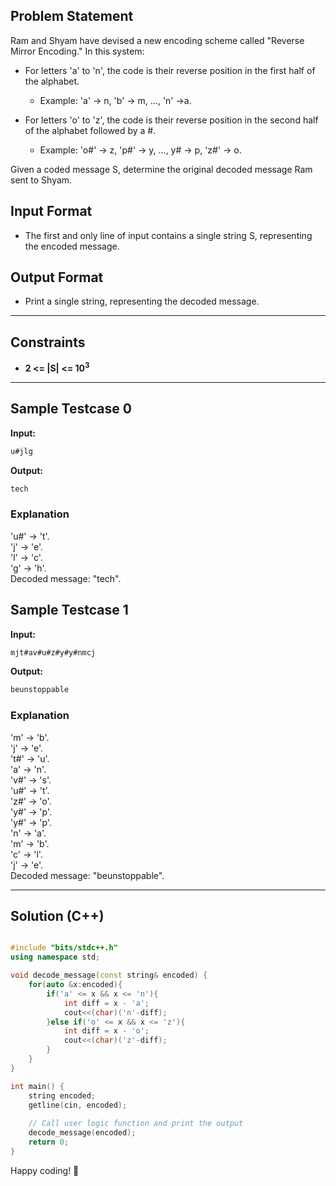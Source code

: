 ## Problem Statement

Ram and Shyam have devised a new encoding scheme called "Reverse Mirror Encoding." In this system:

- For letters 'a' to 'n', the code is their reverse position in the first half of the alphabet.

    - Example: 'a' → n, 'b' → m, ..., 'n' →a.
- For letters 'o' to 'z', the code is their reverse position in the second half of the alphabet followed by a #.

    - Example: 'o#' → z, 'p#' → y, ..., y# → p, 'z#' → o.

Given a coded message S, determine the original decoded message Ram sent to Shyam.

## Input Format

- The first and only line of input contains a single string S, representing the encoded message.


## Output Format

- Print a single string, representing the decoded message.


---

## Constraints

- **2 <= |S| <= 10<sup>3</sup>**

---

## Sample Testcase 0

**Input:**
```bash
u#jlg
```

**Output:**
```bash
tech
```

### Explanation

'u#' → 't'.<br>
'j' → 'e'.<br>
'l' → 'c'.<br>
'g' → 'h'.<br>
Decoded message: "tech".

## Sample Testcase 1

**Input:**
```bash
mjt#av#u#z#y#y#nmcj
```

**Output:**
```bash
beunstoppable
```

### Explanation

'm' → 'b'.<br>
'j' → 'e'.<br>
't#' → 'u'.<br>
'a' → 'n'.<br>
'v#' → 's'.<br>
'u#' → 't'.<br>
'z#' → 'o'.<br>
'y#' → 'p'.<br>
'y#' → 'p'.<br>
'n' → 'a'.<br>
'm' → 'b'.<br>
'c' → 'l'.<br>
'j' → 'e'.<br>
Decoded message: "beunstoppable".

---

## Solution (C++)

```cpp

#include "bits/stdc++.h"
using namespace std;

void decode_message(const string& encoded) {
    for(auto &x:encoded){
        if('a' <= x && x <= 'n'){
            int diff = x - 'a';
            cout<<(char)('n'-diff);
        }else if('o' <= x && x <= 'z'){
            int diff = x - 'o';
            cout<<(char)('z'-diff);
        }
    }
}

int main() {
    string encoded;
    getline(cin, encoded);
    
    // Call user logic function and print the output
    decode_message(encoded);
    return 0;
}

```


Happy coding! 🚀

